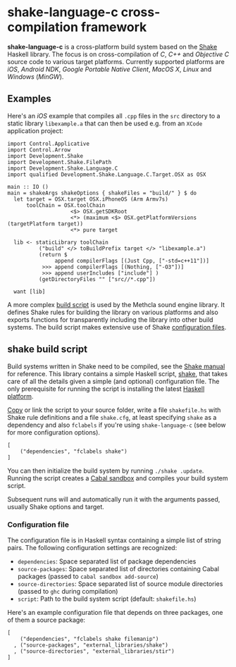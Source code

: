 # shake-language-c cross-compilation framework

**shake-language-c** is a cross-platform build system based on the [Shake][] Haskell library. The focus is on cross-compilation of *C*, *C++* and *Objective C* source code to various target platforms. Currently supported platforms are *iOS*, *Android NDK*, *Google Portable Native Client*, *MacOS X*, *Linux* and *Windows* (*MinGW*).

## Examples

Here's an *iOS* example that compiles all `.cpp` files in the `src` directory to a static library `libexample.a` that can then be used e.g. from an `XCode` application project:

    import Control.Applicative
    import Control.Arrow
    import Development.Shake
    import Development.Shake.FilePath
    import Development.Shake.Language.C
    import qualified Development.Shake.Language.C.Target.OSX as OSX

    main :: IO ()
    main = shakeArgs shakeOptions { shakeFiles = "build/" } $ do
      let target = OSX.target OSX.iPhoneOS (Arm Armv7s)
          toolChain = OSX.toolChain
                        <$> OSX.getSDKRoot
                        <*> (maximum <$> OSX.getPlatformVersions (targetPlatform target))
                        <*> pure target

      lib <- staticLibrary toolChain
              ("build" </> toBuildPrefix target </> "libexample.a")
              (return $ 
                   append compilerFlags [(Just Cpp, ["-std=c++11"])]
               >>> append compilerFlags [(Nothing, ["-O3"])]
               >>> append userIncludes ["include"] )
              (getDirectoryFiles "" ["src//*.cpp"])

      want [lib]

A more complex [build script](https://github.com/samplecount/methcla/tree/develop/Shake_Methcla.hs) is used by the Methcla sound engine library. It defines Shake rules for building the library on various platforms and also exports functions for transparently including the library into other build systems. The build script makes extensive use of Shake [configuration files](https://github.com/samplecount/methcla/tree/develop/config).

## shake build script

Build systems written in Shake need to be compiled, see the [Shake manual][shake-manual] for reference. This library contains a simple Haskell script, [shake](https://github.com/samplecount/stir/blob/master/shake), that takes care of all the details given a simple (and optional) configuration file. The only prerequisite for running the script is installing the latest [Haskell platform](http://www.haskell.org/platform/).

[Copy](https://raw.githubusercontent.com/samplecount/stir/master/shake) or link the script to your source folder, write a file `shakefile.hs` with Shake rule definitions and a file `shake.cfg`, at least specifying `shake` as a dependency and also `fclabels` if you're using `shake-language-c` (see below for more configuration options).

    [
        ("dependencies", "fclabels shake")
    ]

You can then initialize the build system by running `./shake .update`. Running the script creates a [Cabal sandbox][cabal-sandbox] and compiles your build system script.

Subsequent runs will and automatically run it with the arguments passed, usually Shake options and target.

### Configuration file

The configuration file is in Haskell syntax containing a simple list of string pairs. The following configuration settings are recognized:

* `dependencies`: Space separated list of package dependencies
* `source-packages`: Space separated list of directories containing Cabal packages (passed to `cabal sandbox add-source`)
* `source-directories`: Space separated list of source module directories (passed to `ghc` during compilation)
* `script`: Path to the build system script (default: `shakefile.hs`)

Here's an example configuration file that depends on three packages, one of them a source package:

    [
        ("dependencies", "fclabels shake filemanip")
      , ("source-packages", "external_libraries/shake")
      , ("source-directories", "external_libraries/stir")
    ]

[shake]: https://github.com/ndmitchell/shake
[shake-manual]: https://github.com/ndmitchell/shake/blob/master/docs/Manual.md
[cabal-sandbox]: http://www.haskell.org/cabal/users-guide/installing-packages.html#developing-with-sandboxes
